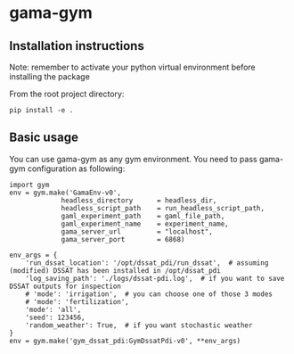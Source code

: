 # gama-gym
## Installation instructions
Note: remember to activate your python virtual environment before installing the package

From the root project directory:

```
pip install -e .
```
## Basic usage
You can use gama-gym as any gym environment. You need to pass gama-gym configuration as following:
```
import gym
env = gym.make('GamaEnv-v0',
             headless_directory      = headless_dir,
             headless_script_path    = run_headless_script_path,
             gaml_experiment_path    = gaml_file_path,
             gaml_experiment_name    = experiment_name,
             gama_server_url         = "localhost",
             gama_server_port        = 6868)

env_args = {
    'run_dssat_location': '/opt/dssat_pdi/run_dssat',  # assuming (modified) DSSAT has been installed in /opt/dssat_pdi
    'log_saving_path': './logs/dssat-pdi.log',  # if you want to save DSSAT outputs for inspection
    # 'mode': 'irrigation',  # you can choose one of those 3 modes
    # 'mode': 'fertilization',
    'mode': 'all',
    'seed': 123456,
    'random_weather': True,  # if you want stochastic weather
}
env = gym.make('gym_dssat_pdi:GymDssatPdi-v0', **env_args)
```
